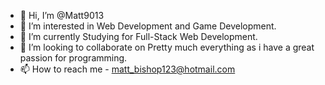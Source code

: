 - 👋 Hi, I’m @Matt9013
- 👀 I’m interested in Web Development and Game Development.
- 🌱 I’m currently Studying for Full-Stack Web Development.
- 💞️ I’m looking to collaborate on Pretty much everything as i have a great passion for programming.
- 📫 How to reach me - matt_bishop123@hotmail.com

<!---
Matt9013/Matt9013 is a ✨ special ✨ repository because its `README.md` (this file) appears on your GitHub profile.
You can click the Preview link to take a look at your changes.
--->
